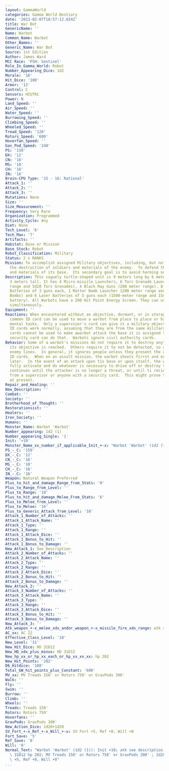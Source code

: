 ```yaml
---
layout: GammaWorld
categories: Gamma World Bestiary
date: '2023-02-07T18:57:12.024Z'
title: War Bot
GenericName: ''
Name: Warbot
Common_Name: Warbot
Other_Names: ''
Generic_Name: War Bot
Source: 1st Edition
Author: James Ward
MCC Race: 'PSH: Sentinel'
Role_In_Gamma_World: Robot
Number_Appearing_Dice: 1d2
Morale: '16'
Hit_Dice: '100'
Armor: '12'
Control: C
Sensors: HIUTRC
Power: N
Land_Speed: ''
Air_Speed: ''
Water_Speed: ''
Burrowing_Speed: ''
Climbing_Speed: ''
Wheeled_Speed: ''
Tread_Speed: '120'
Rotors_Speed: '600'
Hoverfan_Speed: ''
Gav_Pod_Speed: '240'
PS: '150'
DX: '12'
CN: '16'
MS: '10'
CH: '16'
IN: '16'
Brain-CPU Type: '15 - 16: Rational'
Attack_1: ''
Attack_2: ''
Attack_3: ''
Mutations: None
Size: ''
Size_Measurement: ''
Frequency: Very Rare
Organization: Programmed
Activity_Cycle: Any
Diet: None
Tech_Level: '6'
Tech_Max: '7'
Artifacts: ''
Habitat: Base or Mission
Base_Stock: Robot
Robot_Classification: Military
Status: 2 x RANKS
Mission: To accomplish assigned Military objectives, including, but not limited to
  the destruction of soldiers and materials of the enemy.  To defend the soldiers
  and materials of its base.  Its secondary goal is to avoid harming non-combatants.
Description: This vaguely turtle-shaped unit is 9 meters long by 6 meters wide by
  3 meters tall. It has 4 Micro-missile Launchers, 6 Torc Grenade Launchers (500 meter
  range and 5d20 Torc Grenades), 4 Black Ray Guns (200 meter range), 8 Mark VII Blaster
  Batteries of 3 guns each, 1 Matter Bomb Launcher 1200 meter range and 6d6 Matter
  Bombs) and 6 Laser Batteries of 5 guns each (1500-meter range and 15d6 damage per
  battery). All Warbots have a 200 Hit Point Energy Screen. They can use all weapons
  simultaneously.
Equipment: ''
Reactions: When encountered without an objective, dormant, or in storage, a military
  common ID card can be used to move a warbot from place to place or have it perform
  mental tasks.  Only a supervisor's card can give it a military objective.  maintenance
  ID cards work normally, assuming that they are from the same military base.  Programmer's
  cards cannot be used to make awarbot attack the base it is assigned to.  Only a
  security card can do that.  Warbots ignore civil authority cards.
Behavior: Some of a warbot's missions do not require it to destroy anything until
  its objective is reached.  Others require it to not be detected, so as to slip behind
  enemy lines.  In general, it ignores people unless they present the appropriate
  ID cards.  When on an assult mission, the warbot shoots firrst and examines ID cards
  later.  In the event of an attack upon tis base or upon itself, the warbot will
  fully activate and do whatever is necessary to drive off or destroy the attacker.  This
  continues until the attacker is no longer a threat, or until ti recieves orders
  from a supervisor or anyone with a security card.  This might prove to be difficult
  at present.
Repair_and_Healing: ''
New_Description: ''
Combat: ''
Society: ''
Brotherhood_of_Thought: ''
Restorationsist: ''
Healers: ''
Iron_Society: ''
Humans: ''
Monster_Name: Warbot 'Warbot'
Number_appearing: 1d2 (1)
Number_appearing_Single: '1'
Init: '+10'
Monster_Name_xx_number_if_applicable_Init_+-x: "Warbot 'Warbot' (1d2 (1)): Init +10"
PS_-_C: '150'
DX_-_C: '12'
CN_-_C: '16'
MS_-_C: '10'
CH_-_C: '16'
IN_-_C: '16'
Weapon: Natural Weapon Preferred
Plus_to_hit_and_damage_Range_from_Stats: '0'
Plus_to_Range_from_Level: ''
Plus_to_Range: '10'
Plus_to_hit_and_damage_Melee_From_Stats: '6'
Plus_to_Melee_from_Level: ''
Plus_to_Melee: '16'
Plus_to_Generic_Attack_from_Level: '10'
Attack_1_Number_of_Attacks: ''
Attack_1_Attack_Name: ''
Attack_1_Type: ''
Attack_1_Range: ''
Attack_1_Attack_Dice: ''
Attack_1_Bonus_to_Hit: ''
Attack_1_Bonus_to_Damage: ''
New_Attack_1: See Description
Attack_2_Number_of_Attacks: ''
Attack_2_Attack_Name: ''
Attack_2_Type: ''
Attack_2_Range: ''
Attack_2_Attack_Dice: ''
Attack_2_Bonus_to_Hit: ''
Attack_2_Bonus_to_Damage: ''
New_Attack_2: ''
Attack_3_Number_of_Attacks: ''
Attack_3_Attack_Name: ''
Attack_3_Type: ''
Attack_3_Range: ''
Attack_3_Attack_Dice: ''
Attack_3_Bonus_to_Hit: ''
Attack_3_Bonus_to_Damage: ''
New_Attack_3: ''
Atk_weapon_+-x_melee_xdx_andor_weapon_+-x_missile_fire_xdx_range: atk see description
AC_xx: AC 22
Effective_Class_Level: '10'
New_Level: '31'
New_Hit_Dice: HD 31D12
New_HD_xdx_plus_minus: HD 31D12
New_hp_xx_or_hp_xx_each_or_hp_xx_xx_xx: hp 202
New_Hit_Points: '202'
D6_Hitdice: '100'
Total_GW_hit_points_plus_Constant: '600'
MV_xx: MV Treads 150' or Rotors 750' or GravPods 300'
Walk: ''
Fly: ''
Swim: ''
Burrow: ''
Climb: ''
Wheels: ''
Treads: Treads 150'
Rotors: Rotors 750'
Hoverfans: ''
GravPods: GravPods 300'
New_Action_Dice: 1d20+1d20
SV_Fort_+-x_Ref_+-x_Will_+-x: SV Fort +5, Ref +0, Will +0
Fort_Save: '5'
Ref_Save: '0'
Will: '0'
Normal_Text: "Warbot 'Warbot' (1d2 (1)): Init +10; atk see description; AC 22; HD\
  \ 31D12 hp 202; MV Treads 150' or Rotors 750' or GravPods 300' ; 1d20+1d20; SV Fort\
  \ +5, Ref +0, Will +0"
...
```

